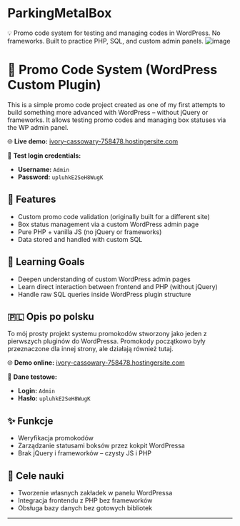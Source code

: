 # ParkingMetalBox
💡 Promo code system for testing and managing codes in WordPress. No frameworks. Built to practice PHP, SQL, and custom admin panels.
![image](https://github.com/user-attachments/assets/f9336e5d-f598-4c03-847c-40ecac1e7e10)

# 🎁 Promo Code System (WordPress Custom Plugin)

This is a simple promo code project created as one of my first attempts to build something more advanced with WordPress – without jQuery or frameworks. It allows testing promo codes and managing box statuses via the WP admin panel.

🌐 **Live demo:** [ivory-cassowary-758478.hostingersite.com](https://ivory-cassowary-758478.hostingersite.com)

🧪 **Test login credentials:**
- **Username:** `Admin`
- **Password:** `upluhkE2SeH8WugK`

## 🔧 Features

- Custom promo code validation (originally built for a different site)
- Box status management via a custom WordPress admin page
- Pure PHP + vanilla JS (no jQuery or frameworks)
- Data stored and handled with custom SQL

## 🎯 Learning Goals

- Deepen understanding of custom WordPress admin pages
- Learn direct interaction between frontend and PHP (without jQuery)
- Handle raw SQL queries inside WordPress plugin structure

## 🇵🇱 Opis po polsku

To mój prosty projekt systemu promokodów stworzony jako jeden z pierwszych pluginów do WordPressa. Promokody początkowo były przeznaczone dla innej strony, ale działają również tutaj.

🌐 **Demo online:** [ivory-cassowary-758478.hostingersite.com](https://ivory-cassowary-758478.hostingersite.com)

🧪 **Dane testowe:**
- **Login:** `Admin`
- **Hasło:** `upluhkE2SeH8WugK`

## ✨ Funkcje

- Weryfikacja promokodów
- Zarządzanie statusami boksów przez kokpit WordPressa
- Brak jQuery i frameworków – czysty JS i PHP


## 📘 Cele nauki

- Tworzenie własnych zakładek w panelu WordPressa
- Integracja frontendu z PHP bez frameworków
- Obsługa bazy danych bez gotowych bibliotek

---

